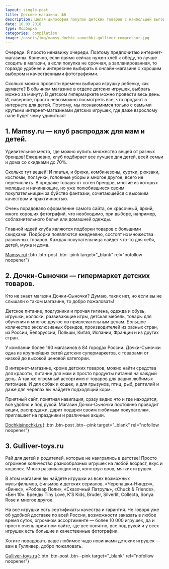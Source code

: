 ```yaml
---
layout: single-post
title: Детские магазины, №6
description: Целая философия покупок детских товаров с наибольшей выгодой для любимого чада и кошелька!
date: 10.03.2018
type: Подборка
categories: compilation
image: /assets/img/mamsy-dochki-sunochki-gulliver-compressor.jpg
---
```


<div class="post-block">

Очереди. Я просто ненавижу очереди. Поэтому предпочитаю интернет-магазины. Конечно, если прямо сейчас нужен хлеб к обеду, то лучше сходить в магазин, а если покупка не срочная, а запланированная, то гораздо удобнее и интереснее выбирать в онлайн-магазине с хорошим выбором и качественными фотографиями.

Сколько можно провести времени выбирая игрушку ребенку, как думаете? В обычном магазине в отделе детских игрушек, выбрать можно за минуту. В детском гипермаркете можно провести весь день. И, наверное, просто невозможно посмотреть все, что продают в интернете для детей. Поэтому, мы познакомимся только с самыми крутыми интернет-магазинами детских игрушек, где даже взрослому папе будет чему удивиться!

## 1. Mamsy.ru — клуб распродаж для мам и детей.

Удивительное место, где можно купить множество вещей от разных брендов! Ежедневно, клуб подбирает все лучшее для детей, всей семьи и дома со скидками до 70%.

Сколько тут вещей! И платья, и брюки, комбинезоны, куртки, рюкзаки, костюмы, ползунки, головные уборы и многое другое, всего не перечислить. В продаже товары от сотен брендов, многие из которых молодые и начинающие, но уже полюбившиеся своим покупательницам за буйство фантазии, сочетающейся с высоким качеством и практичностью.

Очень порадовало оформление самого сайта, он красочный, яркий, много хороших фотографий, что необходимо, при выборе, например, соблазнительного белья или домашней одежды.

Главной идеей клуба являются подборки товаров с большими скидками. Подборки появляются ежедневно, состоят из множества различных товаров. Каждая покупательница найдет что-то для себя, детей, мужа и дома.

[Mamsy.ru](https://mamsy.ru/){:.btn .btn-post .btn--pink target="_blank" rel="nofollow noopener"}


</div><!-- /.post-block -->

<div class="post-block">

## 2. Дочки-Сыночки — гипермаркет детских товаров.

Кто не знает магазин Дочки-Сыночки? Думаю, таких нет, но если вы не слышали о таком магазине, то добро пожаловать!

Детское питание, подгузники и прочая гигиена, одежда и обувь, игрушки, коляски, развивающие игры, детская мебель, товары для обучения и многое другое по привлекательным ценам. Большое количество эксклюзивных брендов, производителей из разных стран, из России, Белоруссии, Польши, Китая, Испании, Франции и из других стран.

У компании более 160 магазинов в 84 городах России. Дочки-Сыночки одна из крупнейших сетей детских супермаркетов, с товарами от низкой до высокой ценовой категории.

В интернет-магазине, кроме детских товаров, можно найти средства для красоты, питание для мам и просто продукты питания на каждый день. А так же огромный ассортимент товаров для ваших любимых питомцев. И для собак и кошек, и для грызунов, птиц, рыб, рептилий и даже для черепах вы найдете подходящий корм.

Приятный сайт, понятная навигация, сразу видно что и где находится, все удобно и под рукой. Магазин Дочки-Сыночки постоянно проводит акции, распродажи, дарит подарки своим любимым покупателям, приглашает на праздники и различные акции.

[Dochkisinochki.ru](http://www.dochkisinochki.ru/){:.btn .btn-post .btn--pink target="_blank" rel="nofollow noopener"}

</div><!-- /.post-block -->

<div class="post-block">

## 3. Gulliver-toys.ru

Рай для детей и родителей, которые не наигрались в детстве! Просто огромное количество разнообразных игрушек на любой возраст, вкус и кошелек. Много развивающих игр, конструкторов, мягких игрушек.

В этом магазине вы найдете игрушки из всех возможных мультфильмов, фильмов и детских сериалов. «Черепашки-Ниндзя», «Винкс», «Робокар Поли», «Сказочный Патруль», «Chuck & Friends», «Бен 10». Бренды Tiny Love, K’S Kids, Bruder, Silverlit, Collecta, Sonya Rose и многое другое.

На все игрушки есть сертификаты качества и гарантия. Не говоря уже об удобной доставке по всей России, возможности заказать в любое время суток, огромном ассортименте — более 10 000 игрушек, да и просто очень приятном сайте, где все понятно, все под рукой и у всех игрушек есть большие и качественные фотографии.

Хотите порадовать ваше любимое чадо новинками детских игрушек — вам в Гулливер, добро пожаловать.

[Gulliver-toys.ru](https://gulliver-toys.ru/){:.btn .btn-post .btn--pink target="_blank" rel="nofollow noopener"}

</div><!-- /.post-block -->